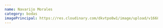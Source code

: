 ```yaml
---
name: Navarijo Morales
category: bodas
imagePrincipal: https://res.cloudinary.com/dkvtpo8w1/image/upload/v1668566872/PadillaPortfolio/bridge-in-forest-minimalist-4k-w7.jpg
---
```


